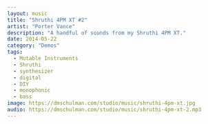 ```yaml
---
layout: music
title: "Shruthi 4PM XT #2"
artist: "Porter Vance"
description: "A handful of sounds from my Shruthi 4PM XT."
date: 2014-05-22
category: "Demos"
tags: 
  - Mutable Instruments
  - Shruthi
  - synthesizer
  - digital
  - DIY
  - monophonic
  - bass
image: https://dmschulman.com/studio/music/shruthi-4pm-xt.jpg
audio: https://dmschulman.com/studio/music/shruthi-4pm-xt-2.mp3
---
```

